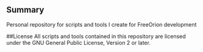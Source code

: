 ## Summary
Personal repository for scripts and tools I create for FreeOrion development

##License
All scripts and tools contained in this repository are licensed under the GNU General Public License, Version 2 or later.
